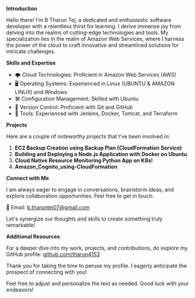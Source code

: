 **Introduction**

Hello there! I'm B Tharun Tej, a dedicated and enthusiastic software developer with a relentless thirst for learning. I derive immense joy from delving into the realms of cutting-edge technologies and tools. My specialization lies in the realm of Amazon Web Services, where I harness the power of the cloud to craft innovative and streamlined solutions for intricate challenges.

**Skills and Expertise**

- 🌩️ Cloud Technologies: Proficient in Amazon Web Services (AWS)
- 🖥️ Operating Systems: Experienced in Linux (UBUNTU & AMAZON LINUX) and Windows
- 🛠️ Configuration Management: Skilled with Ubuntu
- 📜 Version Control: Proficient with Git and GitHub
- 🔧 Tools: Experienced with Jenkins, Docker, Tomcat, and Terraform

**Projects**

Here are a couple of noteworthy projects that I've been involved in:

1. **EC2 Backup Creation using Backup Plan (CloudFormation Service)**
2. **Building and Deploying a Node.js Application with Docker on Ubuntu**
3. **Cloud Native Resource Monitoring Python App on K8s!**
4. **Amazon_Cognito_using-CloudFormation**

**Connect with Me**

I am always eager to engage in conversations, brainstorm ideas, and explore collaboration opportunities. Feel free to get in touch:

📧 Email: b.tharuntej07@gmail.com


Let's synergize our thoughts and skills to create something truly remarkable!

**Additional Resources**

For a deeper dive into my work, projects, and contributions, do explore my GitHub profile: [github.com/tharun4153](https://github.com/tharun4153)

Thank you for taking the time to peruse my profile. I eagerly anticipate the prospect of connecting with you!

Feel free to adjust and personalize the text as needed. Good luck with your endeavors!
